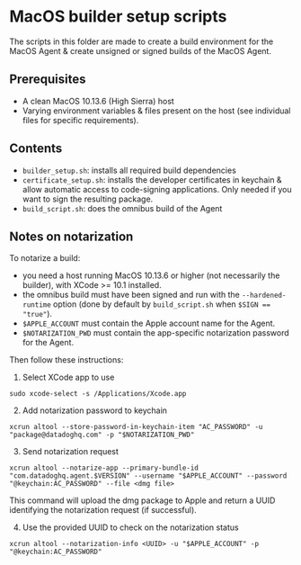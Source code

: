 # MacOS builder setup scripts

The scripts in this folder are made to create a build environment for the MacOS Agent & create unsigned or signed builds of the MacOS Agent.


## Prerequisites

- A clean MacOS 10.13.6 (High Sierra) host
- Varying environment variables & files present on the host (see individual files for specific requirements).

## Contents

- `builder_setup.sh`: installs all required build dependencies
- `certificate_setup.sh`: installs the developer certificates in keychain & allow automatic access to code-signing applications. Only needed if you want to sign the resulting package.
- `build_script.sh`: does the omnibus build of the Agent

## Notes on notarization

To notarize a build:
- you need a host running MacOS 10.13.6 or higher (not necessarily the builder), with XCode >= 10.1 installed.
- the omnibus build must have been signed and run with the `--hardened-runtime` option (done by default by `build_script.sh` when `$SIGN == "true"`).
- `$APPLE_ACCOUNT` must contain the Apple account name for the Agent.
- `$NOTARIZATION_PWD` must contain the app-specific notarization password for the Agent.

Then follow these instructions:

1. Select XCode app to use

`sudo xcode-select -s /Applications/Xcode.app`

2. Add notarization password to keychain

`xcrun altool --store-password-in-keychain-item "AC_PASSWORD" -u "package@datadoghq.com" -p "$NOTARIZATION_PWD"`

3. Send notarization request

`xcrun altool --notarize-app --primary-bundle-id "com.datadoghq.agent.$VERSION" --username "$APPLE_ACCOUNT" --password "@keychain:AC_PASSWORD" --file <dmg file>`

This command will upload the dmg package to Apple and return a UUID identifying the notarization request (if successful).

4. Use the provided UUID to check on the notarization status

`xcrun altool --notarization-info <UUID> -u "$APPLE_ACCOUNT" -p "@keychain:AC_PASSWORD"`
